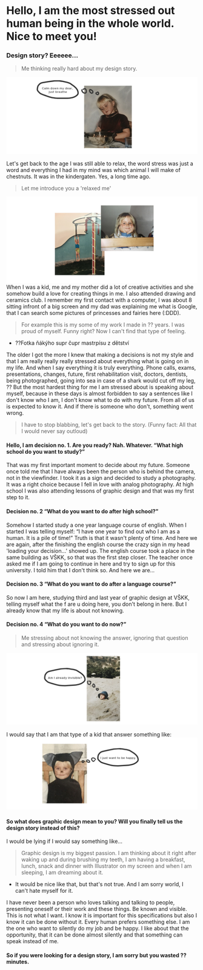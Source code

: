 # Hello, I am the most stressed out human being in the whole world. Nice to meet you!
### Design story? Eeeeee...
> Me thinking really hard about my design story.

![me.](Img/panicking1.jpg)

Let's get back to the age I was still able to relax, the word stress was just a word and everything I had in my mind was which animal I will make of chestnuts. It was in the kindergaten. Yes, a long time ago. 

> Let me introduce you a 'relaxed me'

![me.](Img/kk.jpg)
When I was a kid, me and my mother did a lot of creative activities and she somehow build a love for creating things in me. I also attended drawing and ceramics club. I remember my first contact with a computer, I was about 8 sitting infront of a big screen and my dad was explaining me what is Google, that I can search some pictures of princesses and fairies here (:DDD).

> For example this is my some of my work I made in ?? years. I was proud of myself. Funny right? Now I can't find that type of feeling.

- ??Fotka ňákýho supr čupr mastrpísu z dětství

The older I got the more I knew that making a decisions is not my style and that I am really really really stressed about everything what is going on in my life. And when I say everything it is truly everything. Phone calls, exams, presentations, changes, future, first rehabilitation visit, doctors, dentists, being photographed, going into sea in case of a shark would cut off my leg, ??
But the most hardest thing for me I am stressed about is speaking about myself, because in these days is almost forbidden to say a sentences like I don't know who I am, I don't know what to do with my future. From all of us is expected to know it. And if there is someone who don't, something went wrong. 
> I have to stop blabbing, let's get back to the story. (Funny fact: All that I would never say outloud)
#### Hello, I am decision no. 1. Are you ready? Nah. Whatever. “What high school do you want to study?”
That was my first important moment to decide about my future. Someone once told me that I have always been the person who is behind the camera, not in the viewfinder. I took it as a sign and decided to study a photography. It was a right choice because I fell in love with analog photography. At high school I was also attending lessons of graphic design and that was my first step to it. 
#### Decision no. 2 “What do you want to do after high school?”
Somehow I started study a one year language course of english. When I started I was telling myself: “I have one year to find out who I am as a human. It is a pile of time!” 
Truth is that it wasn't plenty of time. And here we are again, after the finishing the english course the crazy sign in my head 'loading your decision...' showed up. The english course took a place in the same building as VŠKK, so that was the first step closer. The teacher once asked me if I am going to continue in here and try to sign up for this university. I told him that I don't think so. And here we are...
#### Decision no. 3 “What do you want to do after a language course?”
So now I am here, studying third and last year of graphic design at VŠKK, telling myself what the f are u doing here, you don't belong in here. But I already know that my life is about not knowing.

#### Decision no. 4 “What do you want to do now?”
> Me stressing about not knowing the answer, ignoring that question and stressing about ignoring it. 

![4 years old me in sand.](Img/invisible.jpg)

I would say that I am that type of a kid that answer something like:
![6 years old me as a cat.](Img/happy1.jpg)
#### So what does graphic design mean to you? Will you finally tell us the design story instead of this?
I would be lying if I would say something like...
> Graphic design is my biggest passion. I am thinking about it right after waking up and during brushing my teeth, I am having a breakfast, lunch, snack and dinner with Illustrator on my screen and when I am sleeping, I am dreaming about it. 

- It would be nice like that, but that's not true. And I am sorry world, I can't hate myself for it. 

I have never been a person who loves talking and talking to people, presenting oneself or their work and these things. Be known and visible. This is not what I want.
I know it is important for this specifications but also I know it can be done without it. Every human prefers something else. I am the one who want to silently do my job and be happy. I like about that the opportunity, that it can be done almost silently and that something can speak instead of me.

#### So if you were looking for a design story, I am sorry but you wasted ?? minutes.
